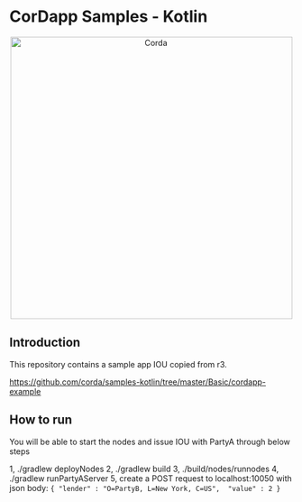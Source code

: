 # CorDapp Samples - Kotlin
<p align="center">
  <img src="https://www.corda.net/wp-content/uploads/2016/11/fg005_corda_b.png" alt="Corda" width="500">
</p>

## Introduction
This repository contains a sample app IOU copied from r3.

https://github.com/corda/samples-kotlin/tree/master/Basic/cordapp-example

## How to run
You will be able to start the nodes and issue IOU with PartyA through below steps

1, ./gradlew deployNodes
2, ./gradlew build
3, ./build/nodes/runnodes
4, ./gradlew runPartyAServer
5, create a POST request to localhost:10050 with json body:
``
{
	"lender" : "O=PartyB, L=New York, C=US", 
	"value" : 2
}
``
